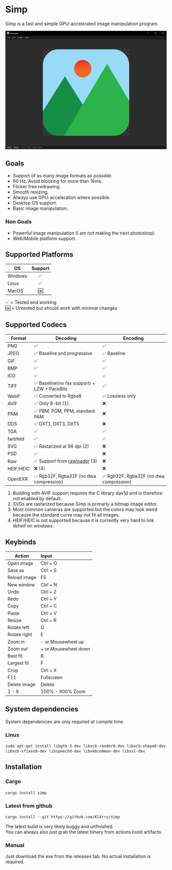 # Simp  

Simp is a fast and simple GPU-accelerated image manipulation program.

![Screenshot](images/screenshot.png)

## Goals

* Support of as many image formats as possible.
* 60 Hz. Avoid blocking for more than 16ms.
* Flicker free redrawing.
* Smooth resizing.
* Always use GPU-acceleration where possible.
* Desktop OS support.
* Basic image manipulation.

### Non Goals

* Powerful image manipulation (I am not making the next photoshop)
* Web/Mobile platform support.

## Supported Platforms

| OS      | Support |
| ------- | :-----: |
| Windows |    ✅    |
| Linux   |    ✅    |
| MacOS   |    🆗    |

✅ = Tested and working  
🆗 = Untested but should work with minimal changes

## Supported Codecs

| Format    | Decoding                                                             | Encoding                               |
| --------- | -------------------------------------------------------------------- | -------------------------------------- |
| PNG       | ✅                                                                    | ✅                                      |
| JPEG      | ✅ Baseline and progressive                                           | ✅ Baseline                             |
| GIF       | ✅                                                                    | ✅                                      |
| BMP       | ✅                                                                    | ✅                                      |
| ICO       | ✅                                                                    | ✅                                      |
| TIFF      | ✅ Baseline(no fax support) + LZW + PackBits                          | ✅                                      |
| WebP      | ✅ Converted to Rgba8                                                 | ✅ Lossless only                        |
| AVIF      | ✅ Only 8-bit (1)                                                     | ❌                                      |
| PNM       | ✅ PBM, PGM, PPM, standard PAM                                        | ❌                                      |
| DDS       | ✅ DXT1, DXT3, DXT5                                                   | ❌                                      |
| TGA       | ✅                                                                    | ✅                                      |
| farbfeld  | ✅                                                                    | ✅                                      |
| SVG       | ✅ Rastarized at 96 dpi (2)                                           | ❌                                      |
| PSD       | ✅                                                                    | ❌                                      |
| Raw       | ✅ Support from [rawloader](https://github.com/pedrocr/rawloader) (3) | ❌                                      |
| HEIF/HEIC | ❌ (4)                                                                | ❌                                      |
| OpenEXR   | ✅ Rgb32F, Rgba32F (no dwa compression)                               | ✅ Rgb32F, Rgba32F (no dwa compression) |

1. Building with AVIF support requires the C library dav1d and is therefore not enabled by default.
2. SVGs are rastarized because Simp is primarly a bitmap image editor.
3. Most common cameras are supported but the colors may look weird because the standard curve may not fit all images.
4. HEIF/HEIC is not supported because it is currently very hard to link libheif on windows.

## Keybinds

| Action       | Input                |
| ------------ | :------------------- |
| Open image   | Ctrl + O             |
| Save as      | Ctrl + S             |
| Reload image | F5                   |
| New window   | Ctrl + N             |
| Undo         | Ctrl + Z             |
| Redo         | Ctrl + Y             |
| Copy         | Ctrl + C             |
| Paste        | Ctrl + V             |
| Resize       | Ctrl + R             |
| Rotate left  | Q                    |
| Rotate right | E                    |
| Zoom in      | - or Mousewheel up   |
| Zoom out     | + or Mousewheel down |
| Best fit     | B                    |
| Largest fit  | F                    |
| Crop         | Ctrl + X             |
| F11          | Fullscreen           |
| Delete image | Delete               |
| 1 - 9        | 100% - 900% Zoom     |

## System dependencies

System dependencies are only required at compile time.

### Linux
```shell
sudo apt-get install libgtk-3-dev libxcb-render0-dev libxcb-shape0-dev libxcb-xfixes0-dev libspeechd-dev libxkbcommon-dev libssl-dev
```

## Installation

### Cargo

```shell
cargo install simp
```

### Latest from github

```shell
cargo install --git https://github.com/Kl4rry/simp
```

The latest bulid is very likely buggy and unfinished.  
You can always also just grab the latest binary from actions build artifacts.

### Manual

Just download the exe from the releases tab. No actual installation is required.
